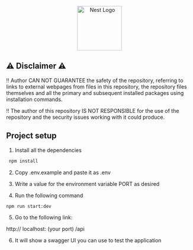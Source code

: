 <p align="center">
  <a href="http://nestjs.com/" target="blank"><img src="https://nestjs.com/img/logo-small.svg" width="120" alt="Nest Logo" /></a>
</p>

[circleci-image]: https://img.shields.io/circleci/build/github/nestjs/nest/master?token=abc123def456
[circleci-url]: https://circleci.com/gh/nestjs/nest

## :warning: Disclaimer :warning:

:bangbang: Author CAN NOT GUARANTEE the safety of the repository, referring to links to external webpages from files in this repository, the repository files themselves and all the primary and subsequent installed packages using installation commands.

:bangbang: The author of this repository IS NOT RESPONSIBLE for the use of the repository and the security issues working with it could produce.

## Project setup

1. Install all the dependencies

```bash
 npm install
```

2. Copy .env.example and paste it as .env

3. Write a value for the environment variable PORT as desired

4. Run the following command

```
npm run start:dev
```

5. Go to the following link:

http:// localhost: (your port) /api

6. It will show a swagger UI you can use to test the application
